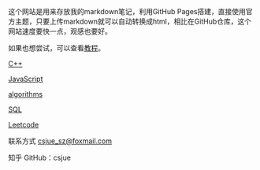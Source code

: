 这个网站是用来存放我的markdown笔记，利用GitHub Pages搭建，直接使用官方主题，只要上传markdown就可以自动转换成html，相比在GitHub仓库，这个网站速度要快一点，观感也要好。

如果也想尝试，可以查看[教程](_posts/2020-9-26-howtobuild.md)。

[C++](_posts/2020-9-24-cpp.md)

[JavaScript](_posts/2020-9-25-JavaScript.md)

[algorithms](_posts/2020-9-25-algorithms.md)

[SQL](_posts/2020-9-25-SQL.md)

[Leetcode](_posts/2020-9-25-leetcode.md)

联系方式 csjue_sz@foxmail.com

知乎 GitHub：csjue